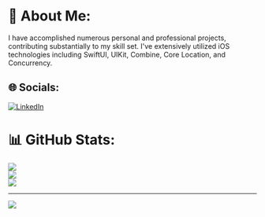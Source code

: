 # 💫 About Me:
I have accomplished numerous personal and professional projects, contributing substantially to my skill set. I've extensively utilized iOS technologies including SwiftUI, UIKit, Combine, Core Location, and Concurrency.


## 🌐 Socials:
[![LinkedIn](https://img.shields.io/badge/LinkedIn-%230077B5.svg?logo=linkedin&logoColor=white)](https://linkedin.com/in/gaeducampos) 
# 📊 GitHub Stats:
![](https://github-readme-stats.vercel.app/api?username=gaeducampos&theme=onedark&hide_border=true&include_all_commits=false&count_private=true)<br/>
![](https://github-readme-streak-stats.herokuapp.com/?user=gaeducampos&theme=onedark&hide_border=true)<br/>
![](https://github-readme-stats.vercel.app/api/top-langs/?username=gaeducampos&theme=onedark&hide_border=true&include_all_commits=false&count_private=true&layout=compact)

---
[![](https://visitcount.itsvg.in/api?id=gaeducampos&icon=2&color=9)](https://visitcount.itsvg.in)

<!-- Proudly created with GPRM ( https://gprm.itsvg.in ) -->

